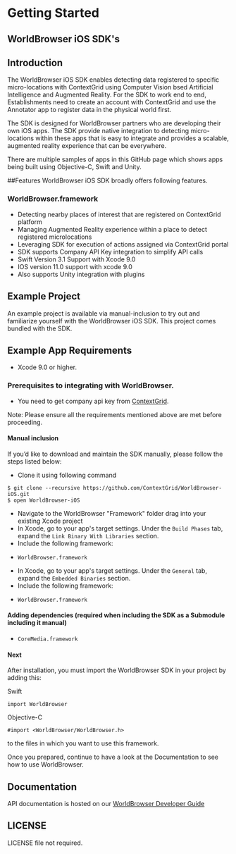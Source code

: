 # Getting Started

## WorldBrowser iOS SDK's

## Introduction

The WorldBrowser iOS SDK enables detecting data registered to specific micro-locations with ContextGrid using Computer Vision bsed Artificial Intelligence and Augmented Reality. For the SDK to work end to end, Establishments need to create an account with ContextGrid and use the Annotator app to register data in the physical world first. 

The SDK is designed for WorldBrowser partners who are developing their own iOS apps. The SDK provide native integration to detecting micro-locations within these apps that is easy to integrate and provides a scalable, augmented reality experience that can be everywhere.

There are multiple samples of apps in this GitHub page which shows apps being built using Objective-C, Swift and Unity.

##Features 
WorldBrowser iOS SDK broadly offers following features.

### WorldBrowser.framework

+ Detecting nearby places of interest that are registered on ContextGrid platform
+ Managing Augmented Reality experience within a place to detect registered microlocations
+ Leveraging SDK for execution of actions assigned via ContextGrid portal 
+ SDK supports Company API Key integration to simplify API calls
+ Swift Version 3.1 Support with Xcode 9.0
+ IOS version 11.0 support with xcode 9.0
+ Also supports Unity integration with plugins

## Example Project
An example project is available via  manual-inclusion to try out and familiarize yourself with the WorldBrowser iOS SDK. This project comes bundled with the SDK.

## Example App Requirements

+ Xcode 9.0 or higher.

### Prerequisites to integrating with WorldBrowser.
+ You need to get company api key from [ContextGrid](https://app.contextgrid.com/).

Note: Please ensure all the requirements mentioned above are met before proceeding.

#### Manual inclusion
If you’d like to download and maintain the SDK manually, please follow the steps listed below:
+ Clone it using following command
~~~{.m}
$ git clone --recursive https://github.com/ContextGrid/WorldBrowser-iOS.git
$ open WorldBrowser-iOS
~~~
+ Navigate to the WorldBrowser "Framework" folder drag into your existing Xcode project
+ In Xcode, go to your app's target settings. Under the `Build Phases` tab, expand the `Link Binary With Libraries` section.
+ Include the following framework:
- `WorldBrowser.framework`
+ In Xcode, go to your app's target settings. Under the `General` tab, expand the `Embedded Binaries` section.
+ Include the following framework:
- `WorldBrowser.framework`

#### Adding dependencies (required when including the SDK as a Submodule  including it manual)
- `CoreMedia.framework`

#### Next

After installation, you must import the WorldBrowser SDK in your project by adding this:

Swift
~~~{.m}
import WorldBrowser
~~~

Objective-C
~~~{.m}
#import <WorldBrowser/WorldBrowser.h>
~~~

to the files in which you want to use this framework.

Once you prepared, continue to have a look at the Documentation to see how to use WorldBrowser.

## Documentation
API documentation is hosted on our [WorldBrowser Developer Guide](https://app.contextgrid.com/docs/#introduction)

LICENSE
-------
LICENSE file not required.
